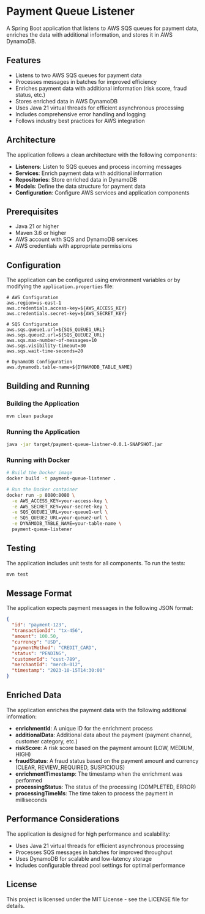 # Payment Queue Listener

A Spring Boot application that listens to AWS SQS queues for payment data, enriches the data with additional information, and stores it in AWS DynamoDB.

## Features

- Listens to two AWS SQS queues for payment data
- Processes messages in batches for improved efficiency
- Enriches payment data with additional information (risk score, fraud status, etc.)
- Stores enriched data in AWS DynamoDB
- Uses Java 21 virtual threads for efficient asynchronous processing
- Includes comprehensive error handling and logging
- Follows industry best practices for AWS integration

## Architecture

The application follows a clean architecture with the following components:

- **Listeners**: Listen to SQS queues and process incoming messages
- **Services**: Enrich payment data with additional information
- **Repositories**: Store enriched data in DynamoDB
- **Models**: Define the data structure for payment data
- **Configuration**: Configure AWS services and application components

## Prerequisites

- Java 21 or higher
- Maven 3.6 or higher
- AWS account with SQS and DynamoDB services
- AWS credentials with appropriate permissions

## Configuration

The application can be configured using environment variables or by modifying the `application.properties` file:

```properties
# AWS Configuration
aws.region=us-east-1
aws.credentials.access-key=${AWS_ACCESS_KEY}
aws.credentials.secret-key=${AWS_SECRET_KEY}

# SQS Configuration
aws.sqs.queue1.url=${SQS_QUEUE1_URL}
aws.sqs.queue2.url=${SQS_QUEUE2_URL}
aws.sqs.max-number-of-messages=10
aws.sqs.visibility-timeout=30
aws.sqs.wait-time-seconds=20

# DynamoDB Configuration
aws.dynamodb.table-name=${DYNAMODB_TABLE_NAME}
```

## Building and Running

### Building the Application

```bash
mvn clean package
```

### Running the Application

```bash
java -jar target/payment-queue-listner-0.0.1-SNAPSHOT.jar
```

### Running with Docker

```bash
# Build the Docker image
docker build -t payment-queue-listener .

# Run the Docker container
docker run -p 8080:8080 \
  -e AWS_ACCESS_KEY=your-access-key \
  -e AWS_SECRET_KEY=your-secret-key \
  -e SQS_QUEUE1_URL=your-queue1-url \
  -e SQS_QUEUE2_URL=your-queue2-url \
  -e DYNAMODB_TABLE_NAME=your-table-name \
  payment-queue-listener
```

## Testing

The application includes unit tests for all components. To run the tests:

```bash
mvn test
```

## Message Format

The application expects payment messages in the following JSON format:

```json
{
  "id": "payment-123",
  "transactionId": "tx-456",
  "amount": 100.50,
  "currency": "USD",
  "paymentMethod": "CREDIT_CARD",
  "status": "PENDING",
  "customerId": "cust-789",
  "merchantId": "merch-012",
  "timestamp": "2023-10-15T14:30:00"
}
```

## Enriched Data

The application enriches the payment data with the following additional information:

- **enrichmentId**: A unique ID for the enrichment process
- **additionalData**: Additional data about the payment (payment channel, customer category, etc.)
- **riskScore**: A risk score based on the payment amount (LOW, MEDIUM, HIGH)
- **fraudStatus**: A fraud status based on the payment amount and currency (CLEAR, REVIEW_REQUIRED, SUSPICIOUS)
- **enrichmentTimestamp**: The timestamp when the enrichment was performed
- **processingStatus**: The status of the processing (COMPLETED, ERROR)
- **processingTimeMs**: The time taken to process the payment in milliseconds

## Performance Considerations

The application is designed for high performance and scalability:

- Uses Java 21 virtual threads for efficient asynchronous processing
- Processes SQS messages in batches for improved throughput
- Uses DynamoDB for scalable and low-latency storage
- Includes configurable thread pool settings for optimal performance

## License

This project is licensed under the MIT License - see the LICENSE file for details.